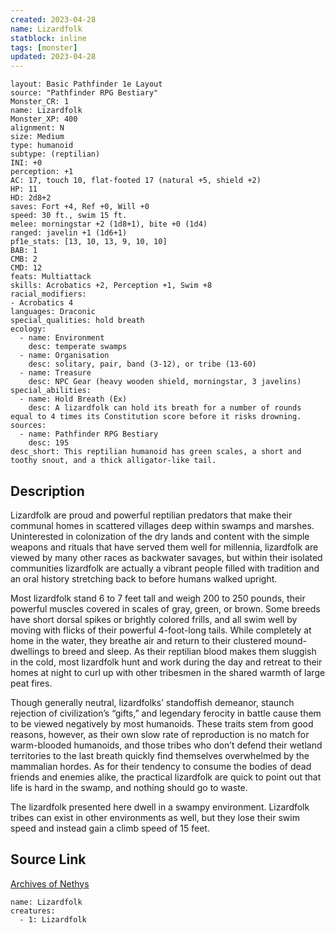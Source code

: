 ```yaml
---
created: 2023-04-28
name: Lizardfolk
statblock: inline
tags: [monster]
updated: 2023-04-28
---
```

```statblock
layout: Basic Pathfinder 1e Layout
source: "Pathfinder RPG Bestiary"
Monster_CR: 1
name: Lizardfolk
Monster_XP: 400
alignment: N
size: Medium
type: humanoid
subtype: (reptilian)
INI: +0
perception: +1
AC: 17, touch 10, flat-footed 17 (natural +5, shield +2)
HP: 11
HD: 2d8+2
saves: Fort +4, Ref +0, Will +0
speed: 30 ft., swim 15 ft.
melee: morningstar +2 (1d8+1), bite +0 (1d4)
ranged: javelin +1 (1d6+1)
pf1e_stats: [13, 10, 13, 9, 10, 10]
BAB: 1
CMB: 2
CMD: 12
feats: Multiattack
skills: Acrobatics +2, Perception +1, Swim +8
racial_modifiers:
- Acrobatics 4
languages: Draconic
special_qualities: hold breath
ecology:
  - name: Environment
    desc: temperate swamps
  - name: Organisation
    desc: solitary, pair, band (3-12), or tribe (13-60)
  - name: Treasure
    desc: NPC Gear (heavy wooden shield, morningstar, 3 javelins)
special_abilities:
  - name: Hold Breath (Ex)
    desc: A lizardfolk can hold its breath for a number of rounds equal to 4 times its Constitution score before it risks drowning.
sources:
  - name: Pathfinder RPG Bestiary
    desc: 195
desc_short: This reptilian humanoid has green scales, a short and toothy snout, and a thick alligator-like tail.
```
## Description
Lizardfolk are proud and powerful reptilian predators that make their communal homes in scattered villages deep within swamps and marshes. Uninterested in colonization of the dry lands and content with the simple weapons and rituals that have served them well for millennia, lizardfolk are viewed by many other races as backwater savages, but within their isolated communities lizardfolk are actually a vibrant people filled with tradition and an oral history stretching back to before humans walked upright.

Most lizardfolk stand 6 to 7 feet tall and weigh 200 to 250 pounds, their powerful muscles covered in scales of gray, green, or brown. Some breeds have short dorsal spikes or brightly colored frills, and all swim well by moving with flicks of their powerful 4-foot-long tails. While completely at home in the water, they breathe air and return to their clustered mound-dwellings to breed and sleep. As their reptilian blood makes them sluggish in the cold, most lizardfolk hunt and work during the day and retreat to their homes at night to curl up with other tribesmen in the shared warmth of large peat fires.

Though generally neutral, lizardfolks’ standoffish demeanor, staunch rejection of civilization’s “gifts,” and legendary ferocity in battle cause them to be viewed negatively by most humanoids. These traits stem from good reasons, however, as their own slow rate of reproduction is no match for warm-blooded humanoids, and those tribes who don’t defend their wetland territories to the last breath quickly find themselves overwhelmed by the mammalian hordes. As for their tendency to consume the bodies of dead friends and enemies alike, the practical lizardfolk are quick to point out that life is hard in the swamp, and nothing should go to waste.

The lizardfolk presented here dwell in a swampy environment. Lizardfolk tribes can exist in other environments as well, but they lose their swim speed and instead gain a climb speed of 15 feet.
## Source Link
[Archives of Nethys](https://aonprd.com/MonsterDisplay.aspx?ItemName=Lizardfolk)
```encounter-table
name: Lizardfolk
creatures:
  - 1: Lizardfolk
```
